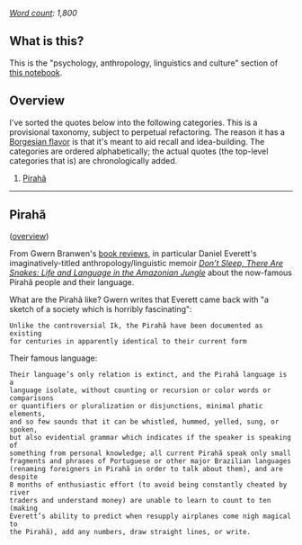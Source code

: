 *[Word count](https://wordcounter.net/): 1,800*

## What is this?

This is the "psychology, anthropology, linguistics and culture" section of [this notebook](https://monastri.github.io/). 

<a name="#overview"></a>

## Overview

I've sorted the quotes below into the following categories. This is a provisional taxonomy, subject to perpetual refactoring. The reason it has a [Borgesian flavor](https://github.com/monastri/monastri.github.io/blob/master/poetry.md#the-celestial-emporium-of-benevolent-knowledge) is that it's meant to aid recall and idea-building. The categories are ordered alphabetically; the actual quotes (the top-level categories that is) are chronologically added.

1. [Pirahã](#Pirahã) 
	
----------------------------------------

<a name="#Pirahã"></a>
## Pirahã
([overview](#overview))

From Gwern Branwen's [book reviews](https://www.gwern.net/Book-reviews), in particular Daniel Everett's imaginatively-titled anthropology/linguistic memoir [*Don’t Sleep, There Are Snakes: Life and Language in the Amazonian Jungle*](https://www.amazon.com/s?ie=UTF8&field-isbn=0375425020&page=1&rh=i:stripbooks&tag=gwernnet-20) about the now-famous Pirahã people and their language.

What are the Pirahã like? Gwern writes that Everett came back with "a sketch of a society which is horribly fascinating":

	Unlike the controversial Ik, the Pirahã have been documented as existing
	for centuries in apparently identical to their current form
	
Their famous language:

	Their language’s only relation is extinct, and the Pirahã language is a 
	language isolate, without counting or recursion or color words or comparisons
	or quantifiers or pluralization or disjunctions, minimal phatic elements, 
	and so few sounds that it can be whistled, hummed, yelled, sung, or spoken, 
	but also evidential grammar which indicates if the speaker is speaking of 
	something from personal knowledge; all current Pirahã speak only small 
	fragments and phrases of Portuguese or other major Brazilian languages 
	(renaming foreigners in Pirahã in order to talk about them), and are despite
	8 months of enthusiastic effort (to avoid being constantly cheated by river
	traders and understand money) are unable to learn to count to ten (making 
	Everett’s ability to predict when resupply airplanes come nigh magical to 
	the Pirahã), add any numbers, draw straight lines, or write.
